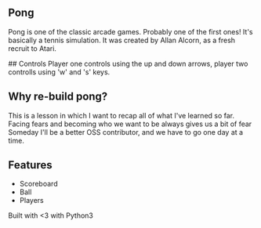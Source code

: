 ## Pong

Pong is one of the classic arcade games. Probably one of the first ones! It's basically a tennis simulation. It was created by Allan Alcorn,
as a fresh recruit to Atari.


## Controls 
Player one controls using the up and down arrows, player two controlls using 'w' and 's' keys.

## Why re-build pong?

This is a lesson in which I want to recap all of what I've learned so far. Facing fears and becoming who we want to be always gives us a bit of fear
Someday I'll be a better OSS contributor, and we have to go one day at a time.

## Features
* Scoreboard
* Ball
* Players


Built with <3 with Python3